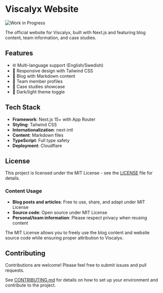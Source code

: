 # Viscalyx Website

![Work in Progress](https://img.shields.io/badge/Status-Work%20in%20Progress-yellow?style=for-the-badge)

The official website for Viscalyx, built with Next.js and featuring blog content, team information, and case studies.

## Features

- 🌐 Multi-language support (English/Swedish)
- 📱 Responsive design with Tailwind CSS
- 📝 Blog with Markdown content
- 👥 Team member profiles
- 💼 Case studies showcase
- 🌙 Dark/light theme toggle

## Tech Stack

- **Framework**: Next.js 15+ with App Router
- **Styling**: Tailwind CSS
- **Internationalization**: next-intl
- **Content**: Markdown files
- **TypeScript**: Full type safety
- **Deployment**: Cloudflare

## License

This project is licensed under the MIT License - see the [LICENSE](LICENSE) file for details.

### Content Usage

- **Blog posts and articles**: Free to use, share, and adapt under MIT License
- **Source code**: Open source under MIT License
- **Personal/team information**: Please respect privacy when reusing content

The MIT License allows you to freely use the blog content and website source code while ensuring proper attribution to Viscalyx.

## Contributing

Contributions are welcome! Please feel free to submit issues and pull requests.

See [CONTRIBUTING.md](CONTRIBUTING.md) for details on how to set up your environment and contribute to the project.
